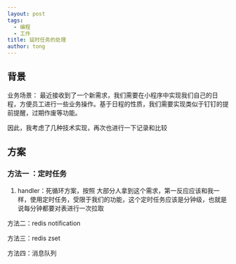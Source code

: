 ```yaml
---
layout: post
tags:
  - 编程
  - 工作
title: 延时任务的处理
author: tong
---
```

## 背景
业务场景：
最近接收到了一个新需求，我们需要在小程序中实现我们自己的日程，方便员工进行一些业务操作。基于日程的性质，我们需要实现类似于钉钉的提前提醒，过期作废等功能。

因此，我考虑了几种技术实现，再次也进行一下记录和比较

## 方案

### 方法一 ：定时任务
1. handler：死循环方案，按照
大部分人拿到这个需求，第一反应应该和我一样，使用定时任务，受限于我们的功能，这个定时任务应该是分钟级，也就是说每分钟都要对表进行一次拉取

方法二：redis notification

方法三：redis zset

方法四：消息队列